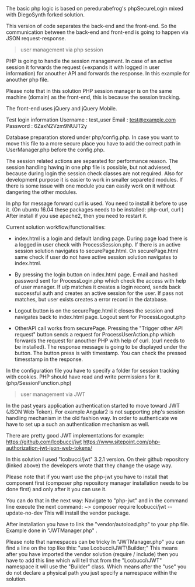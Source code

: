 The basic php logic is based on peredurabefrog's phpSecureLogin mixed with DiegoSynth forked solution.

This version of code separates the back-end and the front-end. 
So the communication between the back-end and front-end is going to happen via JSON request-response. 

>user management via php session

PHP is going to handle the session management. In case of an active session it forwards the request (+expands it with logged in user information) for anouther API and forwards the response. In this example for anouther php file.

Please note that in this solution PHP session manager is on the same machine (domain) as the front-end, this is because the session tracking.

The front-end uses jQuery and jQuery Mobile.

Test login information
Username : test_user Email : test@example.com Password : 6ZaxN2Vzm9NUJT2y

Database preparation stored under php/config.php. In case you want to move this file to a more secure place you have to add the correct path in UserManager.php before the config.php.

The session related actions are separated for performance reason. The session handling having in one php file is possible, but not adviesed, because during login the session check classes are not required. Also for development purpose it is easier to work in smaller separeted modules. If there is some issue with one module you can easily work on it without dangering the other modules.

In php for message forward curl is used. You need to install it before to use it. (On ubuntu 16.04 these packages needs to be installed: php-curl, curl ) After install if you use apache2, then you need to restart it.

Current solution workflow/functionalities:
- index.html is a login and default landing page. During page load there is a logged in user check with ProcessSession.php. If there is an active session solution navigates to securePage.html. On securePage.html same check if user do not have active session solution navigates to index.html.

- By pressing the login button on index.html page. E-mail and hashed password sent for ProcessLogin.php which check the access with help of user manager. If u/p matches it creates a login record, sends back successful auth and creates an active session for the user.  If pass not matches, but user exists creates a error record in the database.

- Logout button is on the securePage.html it closes the session and navigates back to index.html page. Logout sent for ProcessLogout.php

- OtherAPI call works from securePage. Pressing  the "Trigger other API request" button sends a request for ProcessUserAction.php which forwards the request for anouther PHP with help of curl. (curl needs to be installed). The response message is going to be displayed under the button. The button press is with timestamp. You can check the pressed timesstamp in the response.

In the configuration file you have to specify a folder for session tracking with cookies. PHP should have read and write permissions for it. (php/SessionFunction.php)

>user management via JWT

In the past years application authentication started to move toward JWT (JSON Web Token). For example Angular2 is not supporting php's session handling mechanism in the old fashion way. In order to authenticate we have to set up a such an authentication mechanism as well. 

There are pretty good JWT implementations for example:
https://github.com/lcobucci/jwt
https://www.sitepoint.com/php-authorization-jwt-json-web-tokens/

In this solution I used "lcobucci/jwt" 3.2.1 version. 
On their github repository (linked above) the developers wrote that they change the usage way.

Please note that if you want use the php-jwt you have to install that component first (composer php repository manager installation needs to be done first) and only after it you can use it. 

You can do that in the next way:
Navigate to "php-jwt" and in the command line execute the next command: 
~> composer require lcobucci/jwt --update-no-dev
This will install the vendor package. 

After installation you have to link the "vendor/autoload.php" to your php file.
Example done in "JWTManager.php" .

Please note that namespaces can be tricky 
In "JWTManager.php" you can find a line on the top like this: "use Lcobucci\JWT\Builder;" 
This means after you have imported the vendor solution (require / include) then you have to add this line which will tell that from the "Lcobucci\JWT" namespace it will use the "Builder" class. Which means after the "use" you do not declare a physical path you just specify a namespace within the solution.